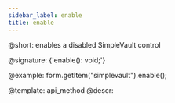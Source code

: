 ```yaml
---
sidebar_label: enable
title: enable
---          
```


@short: enables a disabled SimpleVault control

@signature: {'enable(): void;'}

@example:
form.getItem("simplevault").enable();


@template: api_method
@descr:


